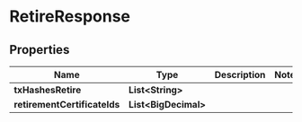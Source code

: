 

# RetireResponse


## Properties

| Name | Type | Description | Notes |
|------------ | ------------- | ------------- | -------------|
|**txHashesRetire** | **List&lt;String&gt;** |  |  |
|**retirementCertificateIds** | **List&lt;BigDecimal&gt;** |  |  |



